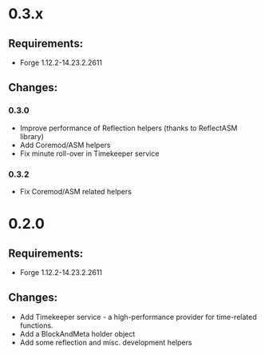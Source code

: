 # 0.3.x

## Requirements:

* Forge 1.12.2-14.23.2.2611

## Changes:

### 0.3.0

* Improve performance of Reflection helpers (thanks to ReflectASM library)
* Add Coremod/ASM helpers
* Fix minute roll-over in Timekeeper service


### 0.3.2

- Fix Coremod/ASM related helpers


# 0.2.0

## Requirements:

* Forge 1.12.2-14.23.2.2611

## Changes:

* Add Timekeeper service - a high-performance provider for time-related functions.
* Add a BlockAndMeta holder object
* Add some reflection and misc. development helpers

